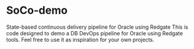# SoCo-demo
State-based continuous delivery pipeline for Oracle using Redgate
This is code designed to demo a DB DevOps pipeline for Oracle using Redgate tools.
Feel free to use it as inspiration for your own projects.

